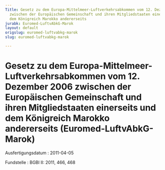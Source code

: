 ```yaml
---
Title: Gesetz zu dem Europa-Mittelmeer-Luftverkehrsabkommen vom 12. Dezember 2006
  zwischen der Europäischen Gemeinschaft und ihren Mitgliedstaaten einerseits und
  dem Königreich Marokko andererseits
jurabk: Euromed-LuftvAbkG-Marok
layout: default
origslug: euromed-luftvabkg-marok
slug: euromed-luftvabkg-marok

---
```


# Gesetz zu dem Europa-Mittelmeer-Luftverkehrsabkommen vom 12. Dezember 2006 zwischen der Europäischen Gemeinschaft und ihren Mitgliedstaaten einerseits und dem Königreich Marokko andererseits (Euromed-LuftvAbkG-Marok)

Ausfertigungsdatum
:   2011-04-05

Fundstelle
:   BGBl II: 2011, 466, 468

